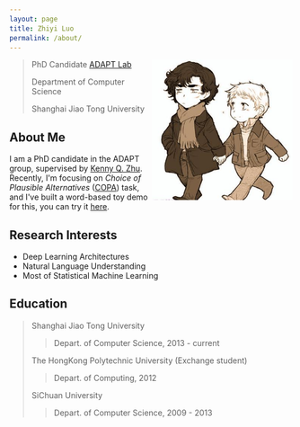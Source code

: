 ```yaml
---
layout: page
title: Zhiyi Luo
permalink: /about/
---
```


<a style="float:right" href=""><img src="/assets/images/about.jpg" width="250" height="250"></a>

> PhD Candidate [ADAPT Lab](http://adapt.seiee.sjtu.edu.cn/)
>
> Department of Computer Science
>
> Shanghai Jiao Tong University


About Me
--------------
I am a PhD candidate in the ADAPT group, supervised by [Kenny Q. Zhu](http://www.cs.sjtu.edu.cn/~kzhu/). Recently, I'm focusing on *Choice of Plausible Alternatives* ([COPA](http://people.ict.usc.edu/~gordon/copa.html)) task, and I've built a word-based toy demo for this, you can try it [here](http://adapt.seiee.sjtu.edu.cn/~jessie/demo/ceprobq.html).

Research Interests
-------------
* Deep Learning Architectures
* Natural Language Understanding
* Most of Statistical Machine Learning

Education
----------------
> Shanghai Jiao Tong University
>> Depart. of Computer Science, 2013 - current
>
> The HongKong Polytechnic University (Exchange student)
>> Depart. of Computing, 2012
>
> SiChuan University
>> Depart. of Computer Science, 2009 - 2013


